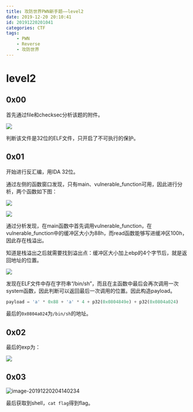 ```yaml
---
title: 攻防世界PWN新手题——level2
date: 2019-12-20 20:10:41
id: 20191220201041
categories: CTF
tags:
	- PWN
	- Reverse
	- 攻防世界
---
```


<!-- more -->

# level2

## 0x00

首先通过file和checksec分析该题的附件。

![](https://superj.oss-cn-beijing.aliyuncs.com/Snip20191220_4.png)

判断该文件是32位的ELF文件，只开启了不可执行的保护。

## 0x01

开始进行反汇编，用IDA 32位。

通过左侧的函数窗口发现，只有main、vulnerable_function可用，因此进行分析，两个函数如下图：

![](https://superj.oss-cn-beijing.aliyuncs.com/Snip20191220_5.png)

![](https://superj.oss-cn-beijing.aliyuncs.com/Snip20191220_6.png)

通过分析发现，在main函数中首先调用vulnerable_function，在vulnerable_function中的缓冲区大小为88h，而read函数能够写进缓冲区100h，因此存在栈溢出。

知道是栈溢出之后就需要找到溢出点：缓冲区大小加上ebp的4个字节后，就是返回地址的位置。

![](https://superj.oss-cn-beijing.aliyuncs.com/Snip20191220_9.png)

发现在ELF文件中存在字符串“/bin/sh”，而且在主函数中最后会再次调用一次system函数，因此判断可以返回最后一次调用的位置。因此构造payload。

```python
payload = 'a' * 0x88 + 'a' * 4 + p32(0x0804849e) + p32(0x0804a024)
```

最后的`0x0804a024`为`/bin/sh`的地址。

## 0x02

最后的exp为：

![](https://superj.oss-cn-beijing.aliyuncs.com/Snip20191220_10.png)

## 0x03

![image-20191220204140234](https://superj.oss-cn-beijing.aliyuncs.com/Snip20191220_11.png)

最后获取到shell，`cat flag`得到flag。
